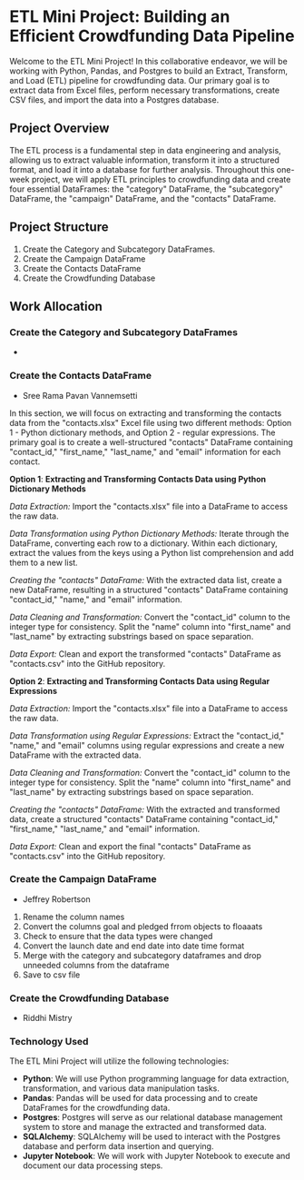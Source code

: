 # ETL Mini Project: Building an Efficient Crowdfunding Data Pipeline

Welcome to the ETL Mini Project! In this collaborative endeavor, we will be working with Python, Pandas, and Postgres to build an Extract, Transform, and Load (ETL) pipeline for crowdfunding data. Our primary goal is to extract data from Excel files, perform necessary transformations, create CSV files, and import the data into a Postgres database.

## Project Overview
The ETL process is a fundamental step in data engineering and analysis, allowing us to extract valuable information, transform it into a structured format, and load it into a database for further analysis. Throughout this one-week project, we will apply ETL principles to crowdfunding data and create four essential DataFrames: the "category" DataFrame, the "subcategory" DataFrame, the "campaign" DataFrame, and the "contacts" DataFrame.



## Project Structure
1. Create the Category and Subcategory DataFrames.
2. Create the Campaign DataFrame
3. Create the Contacts DataFrame
4. Create the Crowdfunding Database


## Work Allocation
### Create the Category and Subcategory DataFrames
- 

### Create the Contacts DataFrame
- Sree Rama Pavan Vannemsetti


In this section, we will focus on extracting and transforming the contacts data from the "contacts.xlsx" Excel file using two different methods: Option 1 - Python dictionary methods, and Option 2 - regular expressions. The primary goal is to create a well-structured "contacts" DataFrame containing "contact_id," "first_name," "last_name," and "email" information for each contact.

 __Option 1__: __Extracting and Transforming Contacts Data using Python Dictionary Methods__
 
 _Data Extraction:_
Import the "contacts.xlsx" file into a DataFrame to access the raw data.

_Data Transformation using Python Dictionary Methods:_
Iterate through the DataFrame, converting each row to a dictionary.
Within each dictionary, extract the values from the keys using a Python list comprehension and add them to a new list.

_Creating the "contacts" DataFrame:_
With the extracted data list, create a new DataFrame, resulting in a structured "contacts" DataFrame containing "contact_id," "name," and "email" information.

_Data Cleaning and Transformation:_
Convert the "contact_id" column to the integer type for consistency.
Split the "name" column into "first_name" and "last_name" by extracting substrings based on space separation.

_Data Export:_
Clean and export the transformed "contacts" DataFrame as "contacts.csv" into the GitHub repository.

__Option 2__: __Extracting and Transforming Contacts Data using Regular Expressions__

_Data Extraction:_
Import the "contacts.xlsx" file into a DataFrame to access the raw data.

_Data Transformation using Regular Expressions:_
Extract the "contact_id," "name," and "email" columns using regular expressions and create a new DataFrame with the extracted data.

_Data Cleaning and Transformation:_
Convert the "contact_id" column to the integer type for consistency.
Split the "name" column into "first_name" and "last_name" by extracting substrings based on space separation.

_Creating the "contacts" DataFrame:_
With the extracted and transformed data, create a structured "contacts" DataFrame containing "contact_id," "first_name," "last_name," and "email" information.

_Data Export:_
Clean and export the final "contacts" DataFrame as "contacts.csv" into the GitHub repository.

### Create the Campaign DataFrame
- Jeffrey Robertson
1. Rename the column names
2. Convert the columns goal and pledged frrom objects to floaaats
3. Check to ensure that  the data types were changed
4. Convert the launch date and end date into date time format
5. Merge with the category and subcategory dataframes and drop unneeded columns from the dataframe
6. Save to csv file

### Create the Crowdfunding Database
- Riddhi Mistry

### Technology Used
The ETL Mini Project will utilize the following technologies:
- **Python**: We will use Python programming language for data extraction, transformation, and various data manipulation tasks.
- **Pandas**: Pandas will be used for data processing and to create DataFrames for the crowdfunding data.
- **Postgres**: Postgres will serve as our relational database management system to store and manage the extracted and transformed data.
- **SQLAlchemy**: SQLAlchemy will be used to interact with the Postgres database and perform data insertion and querying.
- **Jupyter Notebook**: We will work with Jupyter Notebook to execute and document our data processing steps.



